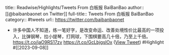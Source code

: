 title:: Readwise/Highlights/Tweets From 白板报 BaiBanBao
author:: [[@baibanbaonet on Twitter]]
full-title:: Tweets From 白板报 BaiBanBao
category:: #tweets
url:: https://twitter.com/baibanbaonet
- 许多中国人不知道，练一笔好字，是改变命运、改善处境性价比最高的一项投入，比弹钢琴，拉小提琴，打网球，下围棋要高几十倍，乃至上千倍。 https://t.co/jaO9RS17zv https://t.co/GcLbjgsIOx ([View Tweet](https://twitter.com/baibanbaonet/status/1699838672370299339)) #Highlight #[[2023-09-08]]